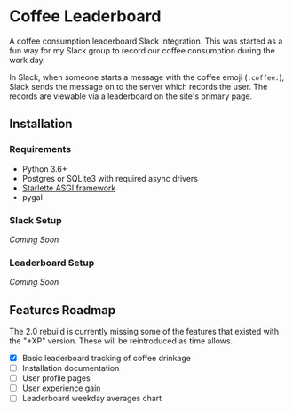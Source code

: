 # Coffee Leaderboard

A coffee consumption leaderboard Slack integration. This was started as a fun
way for my Slack group to record our coffee consumption during the work day.

In Slack, when someone starts a message with the coffee emoji (`:coffee:`),
Slack sends the message on to the server which records the user. The records
are viewable via a leaderboard on the site's primary page.

## Installation

### Requirements

- Python 3.6+
- Postgres or SQLite3 with required async drivers
- [Starlette ASGI framework](https://github.com/encode/starlette)
- pygal

### Slack Setup

_Coming Soon_

### Leaderboard Setup

_Coming Soon_

## Features Roadmap

The 2.0 rebuild is currently missing some of the features that existed with
the "+XP" version. These will be reintroduced as time allows.

-[x] Basic leaderboard tracking of coffee drinkage
-[ ] Installation documentation
-[ ] User profile pages
-[ ] User experience gain
-[ ] Leaderboard weekday averages chart
